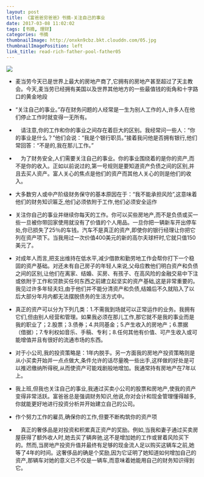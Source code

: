```yaml
---
layout: post
title: 《富爸爸穷爸爸》书摘-关注自己的事业
date: 2017-03-08 11:02:02
tags: [书摘, 理财]
categories: 书摘
thumbnailImage: http://onxkn9cbz.bkt.clouddn.com/05.jpg
thumbnailImagePosition: left
link_title: read-rich-father-pool-father05
---
```

<!-- toc -->
<!-- more -->
![](http://onxkn9cbz.bkt.clouddn.com/05.jpg)

- 麦当劳今天已是世界上最大的房地产商了,它拥有的房地产甚至超过了天主教会。今天,麦当劳已经拥有美国以及世界其他地方的一些最值钱的街角和十字路口的黄金地段

- “关注自己的事业。”存在财务问题的人经常是一生为别人工作的人,许多人在他们停止工作时就变得一无所有。

<!--more-->

- 　请注意,你的工作和你的事业之间存在着巨大的区别。我经常问一些人：“你的事业是什么？”他们会说：“我是个银行职员。”接着我问他是否拥有银行,他们常回答：“不是的,我在那儿工作。” 

- 　为了财务安全,人们需要关注自己的事业。你的事业围绕着的是你的资产,而不是你的收入。正如以前说过的,第一号规则是要知道资产负债之间的区别,并且去买人资产。富人关心的焦点是他们的资产而其他人关心的则是他们的收入。

- 大多数穷人或中产阶级财务保守的基本原因在于：“我不能承担风险”,这意味着他们的财务知识匾乏,他们必须依附于工作,他们必须安全运作

- 关注你自己的事业并继续你每天的工作。你可以买些房地产,而不是负债或买一些一旦被你带回家使用就没有了价值的个人用品。一旦你把一辆新车开出停车处,你已损失了25％的车钱。汽车不是真正的资产,即使你的银行经理让你把它列在资产项下。当我用过一次价值400美元的新的高尔夫球杆时,它就只值150美元了。

- 对成年人而言,把支出维持在低水平,减少借款和勤劳地工作会帮你打下一个稳固的资产基础。对还未有自己房子的年轻人来说,父母应教他们明白资产和负债之间的区别,让他们在离家、结婚、买房、有孩子、在高风险的金融交易中下注或依附于工作和贷款买任何东西之前建立起坚实的资产基础,这是非常重要的。我见过许多年轻夫妇,由于他们并不能分清资产和负债,结婚后不久就陷入了以后大部分年月内都无法摆脱债务的生活方式中。

- 真正的资产可以分为下列几类：1.不需我到场就可以正常运作的业务。我拥有它们,但由别人经营和管理。如果我必须在那儿工作,那它就不是我的事业而是我的职业了；2.股票；3.债券；4.共同基金；5.产生收入的房地产；6.票据（借据）；7.专利权如音乐、手稿、专利；8.任何其他有价值、可产生收入或可能增值并且有很好的流通市场的东西。

- 对于小公司,我的投资策略是：1年内脱手。另一方面我的房地产投资策略则是从小买卖开始并一点点做大,条件允许的话尽量晚一些出手,这样做的好处是可以推迟缴纳所得税,从而使资产可能戏剧般地增加。我通常持有房地产在7年以上。

- 我上班,但我也关注自己的事业,我通过买卖小公司的股票和房地产,使我的资产变得非常活跃。富爸爸总是强调财务知识,他说,你对会计和现金管理懂得越多,你就能更好地进行投资分析并开始建立自己的公司。

- 作个努力工作的雇员,确保你的工作,但要不断构筑你的资产项

- 　真正的奢侈品是对投资和积累真正资产的奖励。例如,当我和妻子通过买卖房屋获得了额外收人时,她去买了辆奔驰,这不是增加她的工作或冒着风险买下的。然而,当房地产投资升值并最终有足够的现金流人足以购买这辆车之前,她等了4年的时间。这奢侈品的确是个奖励,因为它证明了她知道如何增加自己的资产,那辆车对她的意义已不仅是一辆车,而意味着她能用自己的财务知识得到它。

